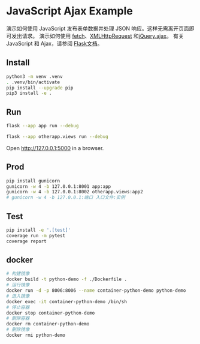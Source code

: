 # JavaScript Ajax Example

演示如何使用 JavaScript 发布表单数据并处理 JSON 响应。这样无需离开页面即可发出请求。
演示如何使用 [fetch](https://developer.mozilla.org/en-US/docs/Web/API/WindowOrWorkerGlobalScope/fetch)、[XMLHttpRequest](https://developer.mozilla.org/en-US/docs/Web/API/XMLHttpRequest) 和[jQuery.ajax](https://api.jquery.com/jQuery.ajax/)。
有关 JavaScript 和 Ajax，请参阅 [Flask文档](https://flask.palletsprojects.com/patterns/javascript/)。

## Install

```bash
python3 -m venv .venv
. .venv/bin/activate
pip install --upgrade pip
pip3 install -e .
```

## Run

```bash
flask --app app run --debug
```

```bash
flask --app otherapp.views run --debug
```

Open <http://127.0.0.1:5000> in a browser.

## Prod

```bash
pip install gunicorn
gunicorn -w 4 -b 127.0.0.1:8001 app:app
gunicorn -w 4 -b 127.0.0.1:8002 otherapp.views:app2
# gunicorn -w 4 -b 127.0.0.1:端口 入口文件:实例
```

## Test

```bash
pip install -e '.[test]'
coverage run -m pytest
coverage report
```


## docker
```bash
# 构建镜像
docker build -t python-demo -f ./Dockerfile .
# 运行镜像
docker run -d -p 8006:8006 --name container-python-demo python-demo
# 进入镜像
docker exec -it container-python-demo /bin/sh
# 停止容器
docker stop container-python-demo
# 删除容器
docker rm container-python-demo
# 删除镜像
docker rmi python-demo
```